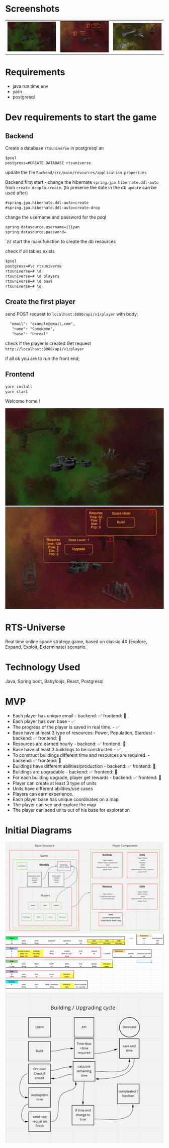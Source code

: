 # Screenshots

<table>
<tr>
<td>
<img src="assets/home.png" alt="drawing" width="350"/>
</td>
<td>
<img src="assets/home2.png" alt="drawing" width="350"/>
</td>
<td>
<img src="assets/home4.png" alt="drawing" width="350"/>
</td>
</tr>
</table>

# Requirements

- java run time env
- yarn
- postgresql

# Dev requirements to start the game

## Backend

Create a database `rtsuniverse` in postgresql an

```
$psql
postgress=#CREATE DATABASE rtsuniverse
```

update the file `Backend/src/main/resources/application.properties`

Backend first start - change the hibernate `spring.jpa.hibernate.ddl-auto` from `create-drop` to `create`. (to preserve the date in the db `update` can be used after)

```
#spring.jpa.hibernate.ddl-auto=create
#spring.jpa.hibernate.ddl-auto=create-drop
```

change the username and password for the psql

```
spring.datasource.username=iliyan
spring.datasource.password=
```

`zz
start the main function to create the db resources

check if all tables exists

```
$psql
postgress=#\c rtsuniverse
rtsuniverse=# \d
rtsuniverse=# \d players
rtsuniverse=# \d base
rtsuniverse=# \q
```

## Create the first player

send POST request to `localhost:8080/api/v1/player` with body:

```
  "email": "example@email.com",
   "name": "SomeName",
   "base": "Unreal"
```

check if the player is created Get request `http://localhost:8080/api/v1/player`

if all ok you are to run the front end;

## Frontend

```
yarn install
yarn start
```

Welcome home !

![Game Structure](assets/home.png)
![Game Structure](assets/home2.png)

# RTS-Universe

Real time online space strategy game, based on classic 4X (Explore, Expand, Exploit, Exterminate) scenario.

# Technology Used

Java, Spring boot, Babylonjs, React, Postgresql

# MVP

- Each player has unique email - backend: :white_check_mark: frontend: :black_square_button:
- Each player has own base - :white_check_mark:
- The progress of the player is saved in real time. - :white_check_mark:
- Base have at least 3 type of resources: Power, Population, Stardust - backend: :white_check_mark: frontend: :black_square_button:
- Resources are earned hourly - backend: :white_check_mark: frontend: :black_square_button:
- Base have at least 3 buildings to be constructed - :white_check_mark:
- To construct buildings different time and resources are required. - backend: :white_check_mark: frontend: :black_square_button:
- Buildings have different abilities/production - backend: :white_check_mark: frontend: :black_square_button:
- Buildings are upgradable - backend: :white_check_mark: frontend: :black_square_button:
- For each building upgrade, player get rewards - backend: :white_check_mark: frontend: :black_square_button:
- Player can create at least 3 type of units
- Units have different abilities/use cases
- Players can earn experience.
- Each player base has unique coordinates on a map
- The player can see and explore the map
- The player can send units out of his base for exploration

# Initial Diagrams

![Game Structure](assets/Structure.png)
![Class Relations](assets/BasicRelations.png)
![Real Time Diagram](assets/RTSdiagram.png)

```

```
